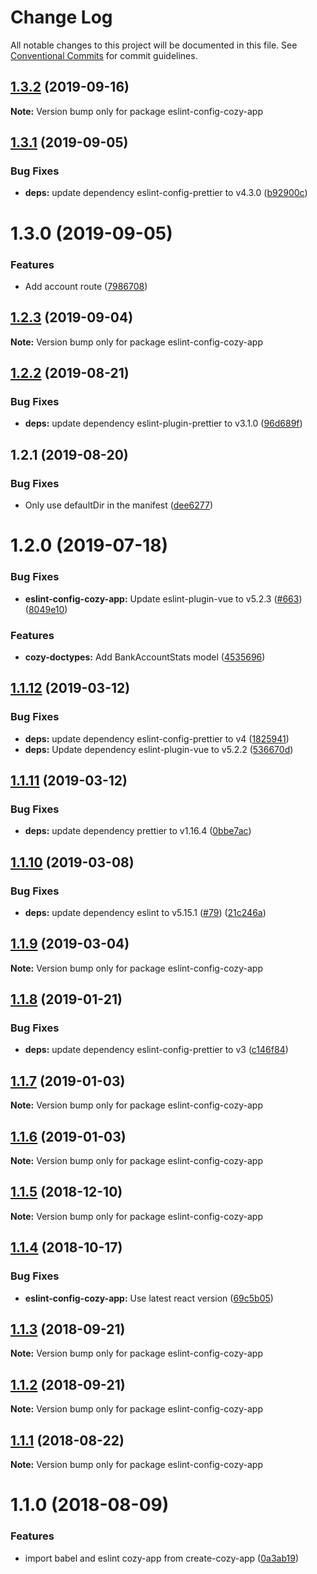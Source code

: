 # Change Log

All notable changes to this project will be documented in this file.
See [Conventional Commits](https://conventionalcommits.org) for commit guidelines.

## [1.3.2](https://github.com/cozy/cozy-libs/compare/eslint-config-cozy-app@1.3.1...eslint-config-cozy-app@1.3.2) (2019-09-16)

**Note:** Version bump only for package eslint-config-cozy-app





## [1.3.1](https://github.com/cozy/cozy-libs/compare/eslint-config-cozy-app@1.3.0...eslint-config-cozy-app@1.3.1) (2019-09-05)


### Bug Fixes

* **deps:** update dependency eslint-config-prettier to v4.3.0 ([b92900c](https://github.com/cozy/cozy-libs/commit/b92900c))





# 1.3.0 (2019-09-05)


### Features

* Add account route ([7986708](https://github.com/cozy/cozy-libs/commit/7986708))





## [1.2.3](https://github.com/cozy/cozy-libs/compare/eslint-config-cozy-app@1.2.2...eslint-config-cozy-app@1.2.3) (2019-09-04)

**Note:** Version bump only for package eslint-config-cozy-app





## [1.2.2](https://github.com/cozy/cozy-libs/compare/eslint-config-cozy-app@1.2.1...eslint-config-cozy-app@1.2.2) (2019-08-21)


### Bug Fixes

* **deps:** update dependency eslint-plugin-prettier to v3.1.0 ([96d689f](https://github.com/cozy/cozy-libs/commit/96d689f))





## 1.2.1 (2019-08-20)


### Bug Fixes

* Only use defaultDir in the manifest ([dee6277](https://github.com/cozy/cozy-libs/commit/dee6277))





# 1.2.0 (2019-07-18)


### Bug Fixes

* **eslint-config-cozy-app:** Update eslint-plugin-vue to v5.2.3 ([#663](https://github.com/CPatchane/create-cozy-app/issues/663)) ([8049e10](https://github.com/CPatchane/create-cozy-app/commit/8049e10))


### Features

* **cozy-doctypes:** Add BankAccountStats model ([4535696](https://github.com/CPatchane/create-cozy-app/commit/4535696))





<a name="1.1.12"></a>
## [1.1.12](https://github.com/CPatchane/create-cozy-app/compare/eslint-config-cozy-app@1.1.11...eslint-config-cozy-app@1.1.12) (2019-03-12)


### Bug Fixes

* **deps:** update dependency eslint-config-prettier to v4 ([1825941](https://github.com/CPatchane/create-cozy-app/commit/1825941))
* **deps:** Update dependency eslint-plugin-vue to v5.2.2 ([536670d](https://github.com/CPatchane/create-cozy-app/commit/536670d))




<a name="1.1.11"></a>
## [1.1.11](https://github.com/CPatchane/create-cozy-app/compare/eslint-config-cozy-app@1.1.10...eslint-config-cozy-app@1.1.11) (2019-03-12)


### Bug Fixes

* **deps:** update dependency prettier to v1.16.4 ([0bbe7ac](https://github.com/CPatchane/create-cozy-app/commit/0bbe7ac))




<a name="1.1.10"></a>
## [1.1.10](https://github.com/CPatchane/create-cozy-app/compare/eslint-config-cozy-app@1.1.9...eslint-config-cozy-app@1.1.10) (2019-03-08)


### Bug Fixes

* **deps:** update dependency eslint to v5.15.1 ([#79](https://github.com/CPatchane/create-cozy-app/issues/79)) ([21c246a](https://github.com/CPatchane/create-cozy-app/commit/21c246a))




<a name="1.1.9"></a>
## [1.1.9](https://github.com/CPatchane/create-cozy-app/compare/eslint-config-cozy-app@1.1.8...eslint-config-cozy-app@1.1.9) (2019-03-04)




**Note:** Version bump only for package eslint-config-cozy-app

<a name="1.1.8"></a>
## [1.1.8](https://github.com/CPatchane/create-cozy-app/compare/eslint-config-cozy-app@1.1.7...eslint-config-cozy-app@1.1.8) (2019-01-21)


### Bug Fixes

* **deps:** update dependency eslint-config-prettier to v3 ([c146f84](https://github.com/CPatchane/create-cozy-app/commit/c146f84))




<a name="1.1.7"></a>
## [1.1.7](https://github.com/CPatchane/create-cozy-app/compare/eslint-config-cozy-app@1.1.4...eslint-config-cozy-app@1.1.7) (2019-01-03)




**Note:** Version bump only for package eslint-config-cozy-app

<a name="1.1.6"></a>
## [1.1.6](https://github.com/CPatchane/create-cozy-app/compare/eslint-config-cozy-app@1.1.4...eslint-config-cozy-app@1.1.6) (2019-01-03)




**Note:** Version bump only for package eslint-config-cozy-app

<a name="1.1.5"></a>
## [1.1.5](https://github.com/CPatchane/create-cozy-app/compare/eslint-config-cozy-app@1.1.4...eslint-config-cozy-app@1.1.5) (2018-12-10)




**Note:** Version bump only for package eslint-config-cozy-app

<a name="1.1.4"></a>
## [1.1.4](https://github.com/CPatchane/create-cozy-app/compare/eslint-config-cozy-app@1.1.3...eslint-config-cozy-app@1.1.4) (2018-10-17)


### Bug Fixes

* **eslint-config-cozy-app:** Use latest react version ([69c5b05](https://github.com/CPatchane/create-cozy-app/commit/69c5b05))




<a name="1.1.3"></a>
## [1.1.3](https://github.com/CPatchane/create-cozy-app/compare/eslint-config-cozy-app@1.1.2...eslint-config-cozy-app@1.1.3) (2018-09-21)




**Note:** Version bump only for package eslint-config-cozy-app

<a name="1.1.2"></a>
## [1.1.2](https://github.com/CPatchane/create-cozy-app/compare/eslint-config-cozy-app@1.1.1...eslint-config-cozy-app@1.1.2) (2018-09-21)




**Note:** Version bump only for package eslint-config-cozy-app

<a name="1.1.1"></a>
## [1.1.1](https://github.com/CPatchane/create-cozy-app/compare/eslint-config-cozy-app@1.1.0...eslint-config-cozy-app@1.1.1) (2018-08-22)




**Note:** Version bump only for package eslint-config-cozy-app

<a name="1.1.0"></a>
# 1.1.0 (2018-08-09)


### Features

* import babel and eslint cozy-app from create-cozy-app ([0a3ab19](https://github.com/CPatchane/create-cozy-app/commit/0a3ab19))
